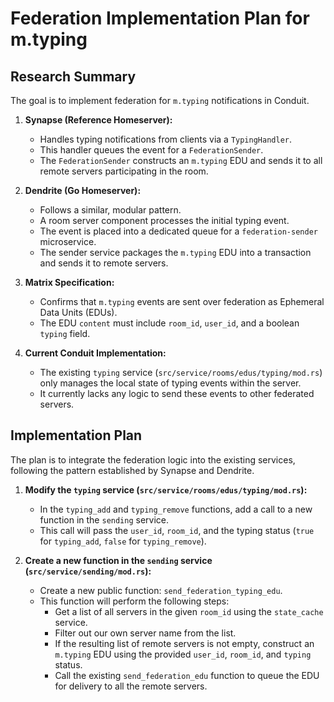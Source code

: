 # Federation Implementation Plan for m.typing

## Research Summary

The goal is to implement federation for `m.typing` notifications in Conduit.

1.  **Synapse (Reference Homeserver):**
    *   Handles typing notifications from clients via a `TypingHandler`.
    *   This handler queues the event for a `FederationSender`.
    *   The `FederationSender` constructs an `m.typing` EDU and sends it to all remote servers participating in the room.

2.  **Dendrite (Go Homeserver):**
    *   Follows a similar, modular pattern.
    *   A room server component processes the initial typing event.
    *   The event is placed into a dedicated queue for a `federation-sender` microservice.
    *   The sender service packages the `m.typing` EDU into a transaction and sends it to remote servers.

3.  **Matrix Specification:**
    *   Confirms that `m.typing` events are sent over federation as Ephemeral Data Units (EDUs).
    *   The EDU `content` must include `room_id`, `user_id`, and a boolean `typing` field.

4.  **Current Conduit Implementation:**
    *   The existing `typing` service (`src/service/rooms/edus/typing/mod.rs`) only manages the local state of typing events within the server.
    *   It currently lacks any logic to send these events to other federated servers.

## Implementation Plan

The plan is to integrate the federation logic into the existing services, following the pattern established by Synapse and Dendrite.

1.  **Modify the `typing` service (`src/service/rooms/edus/typing/mod.rs`):**
    *   In the `typing_add` and `typing_remove` functions, add a call to a new function in the `sending` service.
    *   This call will pass the `user_id`, `room_id`, and the typing status (`true` for `typing_add`, `false` for `typing_remove`).

2.  **Create a new function in the `sending` service (`src/service/sending/mod.rs`):**
    *   Create a new public function: `send_federation_typing_edu`.
    *   This function will perform the following steps:
        *   Get a list of all servers in the given `room_id` using the `state_cache` service.
        *   Filter out our own server name from the list.
        *   If the resulting list of remote servers is not empty, construct an `m.typing` EDU using the provided `user_id`, `room_id`, and `typing` status.
        *   Call the existing `send_federation_edu` function to queue the EDU for delivery to all the remote servers.

